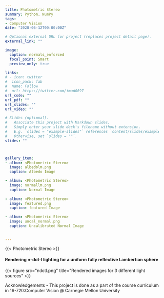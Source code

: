 ```yaml
---
title: Photometric Stereo
summary: Python, NumPy
tags:
- Computer Vision
date: "2020-05-12T00:00:00Z"

# Optional external URL for project (replaces project detail page).
external_link: ""

image:
  caption: normals_enforced
  focal_point: Smart
  preview_only: true

links:
# - icon: twitter
#  icon_pack: fab
#  name: Follow
#  url: https://twitter.com/imad0697
url_code: ""
url_pdf: ""
url_slides: ""
url_video: ""

# Slides (optional).
#   Associate this project with Markdown slides.
#   Simply enter your slide deck's filename without extension.
#   E.g. `slides = "example-slides"` references `content/slides/example-slides.md`.
#   Otherwise, set `slides = ""`.
slides: ""



gallery_item:
- album: <Photometric Stereo>
  image: albedolm.png
  caption: Albedo Image

- album: <Photometric Stereo>
  image: normallm.png
  caption: Normal Image
  
- album: <Photometric Stereo>
  image: featured.png
  caption: featured Image

- album: <Photometric Stereo>
  image: uncal_normal.png
  caption: Uncalibrated Normal Image


---
```


{{< Photometric Stereo >}}

#### Rendering n-dot-l lighting for a uniform fully reflective Lambertian sphere
{{< figure src="ndotl.png" title="Rendered images for 3 different light sources" >}}

Acknowledgements - This project is done as a part of the course curriculum in 16-720:Computer Vision @ Carnegie Mellon University

